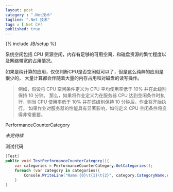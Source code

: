 ```yaml
---
layout: post
category : ".Net技术"
tagline: ".Net 技术"
tags : [.Net C#]
published: true
---
```

{% include JB/setup %}

系统空闲包括 CPU 资源空闲，内存有足够的可用空间，和磁盘资源的繁忙程度以及网络带宽的占用情况。

如果是纯计算的应用，仅仅判断CPU是否空闲就可以了，但是这么纯粹的应用是很少的，
大量计算都会伴随着大量的内存占用和对磁盘的读写操作。

> 例如，假设将 CPU 空闲条件定义为 CPU 平均使用率低于 10% 并在此级别保持 10 分钟。 那么，如果将作业定义为在服务器 CPU 达到空闲条件时执行，则当 CPU 使用率低于 10% 并在该级别保持 10 分钟后，作业将开始执行。 如果作业对服务器的性能具有显著影响，如何定义 CPU 空闲条件将变得非常重要。

PerformanceCounterCategory

*未完待续*

测试代码
```c#
[Test]
public void TestPerformanceCounterCategory(){
    var categories = PerformanceCounterCategory.GetCategories();
    foreach (var category in categories){
        Console.WriteLine("Name:{0}\t{1}\t{2}", category.CategoryName,category.CategoryName,category.CategoryHelp);
    }
}
```
